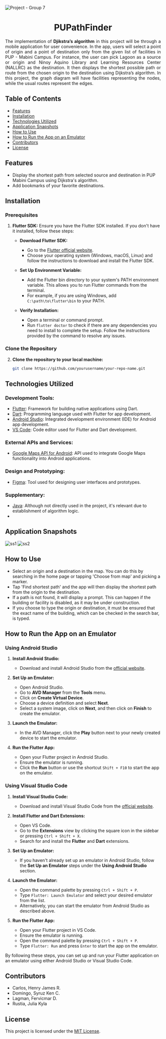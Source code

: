 ![Project - Group 7](https://github.com/perbik/PUPathFinder/assets/71052354/d76a835b-313c-4d2f-8b5f-3be76ebc5e72)

<h1 align="center">PUPathFinder</h1>

<p align="justify" style="text-align: justify;">
  The implementation of <b>Djikstra’s algorithm</b> in this project will be through a mobile application for user convenience. In the app, users will select a point of origin and a point of destination only from the given list of facilities in PUP - Mabini Campus. For instance, the user can pick Lagoon as a source or origin and Ninoy Aquino Library and Learning Resources Center (NALLRC) as the destination. It then displays the shortest possible path or route from the chosen origin to the destination using Dijkstra’s algorithm. In this project, the graph diagram will have facilities representing the nodes, while the usual routes represent the edges.
</p>


## Table of Contents
- [Features](#features)
- [Installation](#installation)
- [Technologies Utilized](#technologies-utilized)
- [Application Snapshots](#application-snapshots)
- [How to Use](#how-to-use)
- [How to Run the App on an Emulator](#how-to-run-the-app-on-an-emulator)
- [Contributors](#contributors)
- [License](#license)

## Features
- Display the shortest path from selected source and destination in PUP Mabini Campus using Dijkstra's algorithm.
- Add bookmarks of your favorite destinations.

## Installation

### Prerequisites

1. **Flutter SDK:** Ensure you have the Flutter SDK installed. If you don't have it installed, follow these steps:
   
   - **Download Flutter SDK:**
     - Go to the [Flutter official website](https://flutter.dev/docs/get-started/install).
     - Choose your operating system (Windows, macOS, Linux) and follow the instructions to download and install the Flutter SDK.

   - **Set Up Environment Variable:**
     - Add the Flutter bin directory to your system's PATH environment variable. This allows you to run Flutter commands from the terminal.
     - For example, if you are using Windows, add `C:\path\to\flutter\bin` to your PATH.

   - **Verify Installation:**
     - Open a terminal or command prompt.
     - Run `flutter doctor` to check if there are any dependencies you need to install to complete the setup. Follow the instructions provided by the command to resolve any issues.

### Clone the Repository

2. **Clone the repository to your local machine:**
   
   ```sh
   git clone https://github.com/yourusername/your-repo-name.git
   
## Technologies Utilized
### Development Tools:
- [Flutter](https://flutter.dev/): Framework for building native applications using Dart.
- [Dart](https://flutter.dev/): Programming language used with Flutter for app development.
- [Android Studio](https://developer.android.com/studio): Integrated development environment (IDE) for Android app development.
- [VS Code](https://code.visualstudio.com/): Code editor used for Flutter and Dart development.
### External APIs and Services:
- [Google Maps API for Android](https://developers.google.com/maps/documentation/android-sdk): API used to integrate Google Maps functionality into Android applications.
### Design and Prototyping:
- [Figma](https://www.figma.com/): Tool used for designing user interfaces and prototypes.
### Supplementary:
- [Java](https://www.java.com/en/): Although not directly used in the project, it's relevant due to establishment of algorithm logic.
- 

## Application Snapshots
![ss1](https://github.com/perbik/PUPathFinder/assets/148320122/f1213b63-9b4b-41f8-8cb5-c845a7fbefd3)
![ss2](https://github.com/perbik/PUPathFinder/assets/148320122/f5ecbd3f-2476-4ffa-b13f-060ff7757b88)

## How to Use
- Select an origin and a destination in the map. You can do this by searching in the home page or tapping 'Choose from map' and picking a marker.
- Tap 'Find shortest path' and the app will then display the shortest path from the origin to the destination.
- If a path is not found, it will display a prompt. This can happen if the building or facility is disabled, as it may be under construction.
- If you choose to type the origin or destination, it must be ensured that the exact name of the building, which can be checked in the search bar, is typed.

## How to Run the App on an Emulator

### Using Android Studio

1. **Install Android Studio:**
   - Download and install Android Studio from the [official website](https://developer.android.com/studio).
   
2. **Set Up an Emulator:**
   - Open Android Studio.
   - Go to **AVD Manager** from the **Tools** menu.
   - Click on **Create Virtual Device**.
   - Choose a device definition and select **Next**.
   - Select a system image, click on **Next**, and then click on **Finish** to create the emulator.
   
3. **Launch the Emulator:**
   - In the AVD Manager, click the **Play** button next to your newly created device to start the emulator.

4. **Run the Flutter App:**
   - Open your Flutter project in Android Studio.
   - Ensure the emulator is running.
   - Click the **Run** button or use the shortcut `Shift + F10` to start the app on the emulator.

### Using Visual Studio Code

1. **Install Visual Studio Code:**
   - Download and install Visual Studio Code from the [official website](https://code.visualstudio.com/).

2. **Install Flutter and Dart Extensions:**
   - Open VS Code.
   - Go to the **Extensions** view by clicking the square icon in the sidebar or pressing `Ctrl + Shift + X`.
   - Search for and install the **Flutter** and **Dart** extensions.

3. **Set Up an Emulator:**
   - If you haven't already set up an emulator in Android Studio, follow the **Set Up an Emulator** steps under the **Using Android Studio** section.

4. **Launch the Emulator:**
   - Open the command palette by pressing `Ctrl + Shift + P`.
   - Type `Flutter: Launch Emulator` and select your desired emulator from the list.
   - Alternatively, you can start the emulator from Android Studio as described above.

5. **Run the Flutter App:**
   - Open your Flutter project in VS Code.
   - Ensure the emulator is running.
   - Open the command palette by pressing `Ctrl + Shift + P`.
   - Type `Flutter: Run` and press `Enter` to start the app on the emulator.

By following these steps, you can set up and run your Flutter application on an emulator using either Android Studio or Visual Studio Code.


## Contributors
- Carlos, Henry James R.
- Domingo, Syruz Ken C.
- Lagman, Fervicmar D.
- Rustia, Julia Kyla

## License
This project is licensed under the [MIT License](link/to/license).
